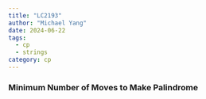 ```yaml
---
title: "LC2193"
author: "Michael Yang"
date: 2024-06-22
tags:
  - cp
  - strings
category: cp
---
```


### Minimum Number of Moves to Make Palindrome
